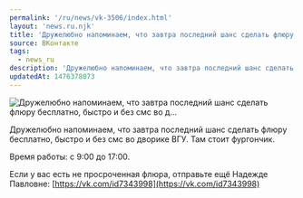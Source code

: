 ```yaml
---
permalink: '/ru/news/vk-3506/index.html'
layout: 'news.ru.njk'
title: 'Дружелюбно напоминаем, что завтра последний шанс сделать флюру бесплатно, быстро и без смс во д…'
source: ВКонтакте
tags:
  - news_ru
description: 'Дружелюбно напоминаем, что завтра последний шанс сделать флюру бесплатно, быстро и без смс во д…'
updatedAt: 1476378073
---
```

![Дружелюбно напоминаем, что завтра последний шанс сделать флюру бесплатно, быстро и без смс во д…](https://sun9-34.userapi.com/impf/c604529/v604529484/2f689/o40tWC5hbII.jpg?size=769x1080&quality=96&sign=3d2e490404f31e4afc14b651ce3349ae&c_uniq_tag=lGnXrPPGcWqMfyNEZqKCDnCp-NWxa3zP4UjSQwRMVQE&type=album)

Дружелюбно напоминаем, что завтра последний шанс сделать флюру бесплатно, быстро и без смс во дворике ВГУ. Там стоит фургончик.

Время работы: с 9:00 до 17:00.

Если у вас есть не просроченная флюра, отправьте ещё Надежде Павловне: [https://vk.com/id7343998](https://vk.com/id7343998)
